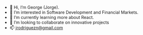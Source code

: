 - 👋 Hi, I’m George (Jorge).
- 👀 I’m interested in Software Development and Financial Markets.
- 🌱 I’m currently learning more about React.
- 💞️ I’m looking to collaborate on innovative projects
- 📫 jrodriguezn@gmail.com

<!---
jrodriguez19/jrodriguez19 is a ✨ special ✨ repository because its `README.md` (this file) appears on your GitHub profile.
You can click the Preview link to take a look at your changes.
--->

